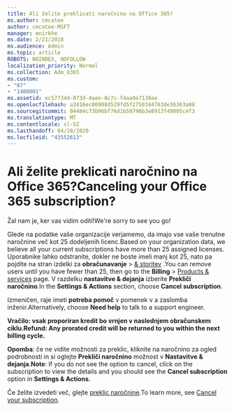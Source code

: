 ```yaml
---
title: Ali želite preklicati naročnino na Office 365?
ms.author: cmcatee
author: cmcatee-MSFT
manager: mnirkhe
ms.date: 2/21/2018
ms.audience: Admin
ms.topic: article
ROBOTS: NOINDEX, NOFOLLOW
localization_priority: Normal
ms.collection: Adm_O365
ms.custom:
- "87"
- "1400001"
ms.assetid: ec57734d-073d-4aee-8c7c-f4aa9e7130ae
ms.openlocfilehash: a3416ec86908d529fd5f2750344763de36363a08
ms.sourcegitcommit: 04484c73b96bf76d1b50796b3e8913f49095c4f3
ms.translationtype: MT
ms.contentlocale: sl-SI
ms.lasthandoff: 04/18/2020
ms.locfileid: "43552613"
---
```

# <a name="canceling-your-office-365-subscription"></a><span data-ttu-id="78b59-102">Ali želite preklicati naročnino na Office 365?</span><span class="sxs-lookup"><span data-stu-id="78b59-102">Canceling your Office 365 subscription?</span></span>

<span data-ttu-id="78b59-103">Žal nam je, ker vas vidim oditi!</span><span class="sxs-lookup"><span data-stu-id="78b59-103">We're sorry to see you go!</span></span>
  
<span data-ttu-id="78b59-104">Glede na podatke vaše organizacije verjamemo, da imajo vse vaše trenutne naročnine več kot 25 dodeljenih licenc.</span><span class="sxs-lookup"><span data-stu-id="78b59-104">Based on your organization data, we believe all your current subscriptions have more than 25 assigned licenses.</span></span> <span data-ttu-id="78b59-105">Uporabnike lahko odstranite, dokler ne boste imeli manj kot 25, nato pa pojdite na stran izdelki za **obračunavanje** \> [& storitev](https://go.microsoft.com/fwlink/p/?linkid=842054) .</span><span class="sxs-lookup"><span data-stu-id="78b59-105">You can remove users until you have fewer than 25, then go to the **Billing** \> [Products & services](https://go.microsoft.com/fwlink/p/?linkid=842054) page.</span></span> <span data-ttu-id="78b59-106">V razdelku **nastavitve & dejanja** izberite **Prekliči naročnino**.</span><span class="sxs-lookup"><span data-stu-id="78b59-106">In the **Settings & Actions** section, choose **Cancel subscription**.</span></span>
  
<span data-ttu-id="78b59-107">Izmeničen, raje imeti **potreba pomoč** v pomenek v a zaslomba inženir.</span><span class="sxs-lookup"><span data-stu-id="78b59-107">Alternatively, choose **Need help** to talk to a support engineer.</span></span>
  
<span data-ttu-id="78b59-108">**Vračilo: vsak proporiran kredit bo vrnjen v naslednjem obračunskem ciklu.**</span><span class="sxs-lookup"><span data-stu-id="78b59-108">**Refund: Any prorated credit will be returned to you within the next billing cycle.**</span></span> 

<span data-ttu-id="78b59-109">**Opomba**: če ne vidite možnosti za preklic, kliknite na naročnino za ogled podrobnosti in si oglejte **Prekliči naročnino** možnost v **Nastavitve & dejanja**.</span><span class="sxs-lookup"><span data-stu-id="78b59-109">**Note**: If you do not see the option to cancel, click on the subscription to view the details and you should see the **Cancel subscription** option in **Settings & Actions**.</span></span> 

<span data-ttu-id="78b59-110">Če želite izvedeti več, glejte [preklic naročnine](https://docs.microsoft.com/office365/admin/subscriptions-and-billing/cancel-your-subscription).</span><span class="sxs-lookup"><span data-stu-id="78b59-110">To learn more, see [Cancel your subscription](https://docs.microsoft.com/office365/admin/subscriptions-and-billing/cancel-your-subscription).</span></span>
